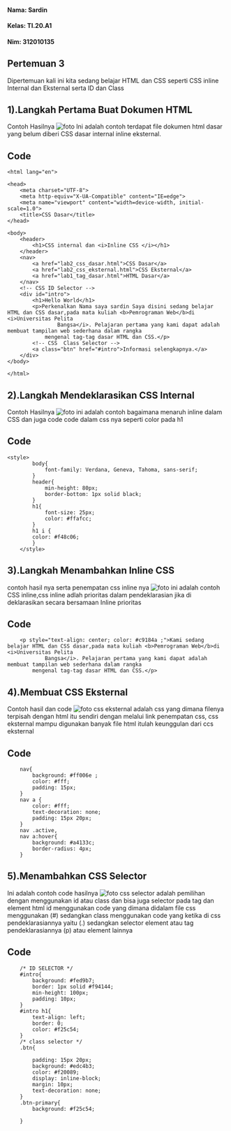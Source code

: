 #### Nama: Sardin
#### Kelas: TI.20.A1
#### Nim: 312010135

## Pertemuan 3
Dipertemuan kali ini kita sedang belajar HTML dan CSS seperti CSS inline Internal dan Eksternal serta ID dan Class
## 1).Langkah Pertama Buat Dokumen HTML
Contoh Hasilnya
![foto](img/css1.png)
Ini adalah contoh terdapat file dokumen html dasar yang belum diberi CSS dasar internal inline eksternal.
## Code 
 <!DOCTYPE html>
    <html lang="en">

    <head>
        <meta charset="UTF-8">
        <meta http-equiv="X-UA-Compatible" content="IE=edge">
        <meta name="viewport" content="width=device-width, initial-scale=1.0">
        <title>CSS Dasar</title>
    </head>

    <body>
        <header>
            <h1>CSS internal dan <i>Inline CSS </i></h1>
        </header>
        <nav>
            <a href="lab2_css_dasar.html">CSS Dasar</a>
            <a href="lab2_css_eksternal.html">CSS Eksternal</a>
            <a href="lab1_tag_dasar.html">HTML Dasar</a>
        </nav>
        <!-- CSS ID Selector -->
        <div id="intro">
            <h1>Hello World</h1>
            <p>Perkenalkan Nama saya sardin Saya disini sedang belajar HTML dan CSS dasar,pada mata kuliah <b>Pemrograman Web</b>di <i>Universitas Pelita
                    Bangsa</i>. Pelajaran pertama yang kami dapat adalah membuat tampilan web sederhana dalam rangka
                mengenal tag-tag dasar HTML dan CSS.</p>
            <!-- CSS  Class Selector -->
            <a class="btn" href="#intro">Informasi selengkapnya.</a>
        </div>
    </body>

    </html>   
## 2).Langkah Mendeklarasikan CSS Internal
Contoh Hasilnya
![foto](img/css2.png)
 ini adalah contoh bagaimana menaruh inline dalam CSS dan juga code code dalam css nya seperti color pada h1
## Code
    <style>
            body{
                font-family: Verdana, Geneva, Tahoma, sans-serif;
            }
            header{
                min-height: 80px;
                border-bottom: 1px solid black;
            }
            h1{
                font-size: 25px;
                color: #ffafcc;
            }
            h1 i {
            color: #f48c06; 
            }
        </style>
## 3).Langkah Menambahkan Inline CSS
 contoh hasil nya serta penempatan css inline nya
![foto](img/css3.png)
ini adalah contoh CSS inline,css inline adlah prioritas dalam pendeklarasian jika di deklarasikan secara bersamaan Inline prioritas
## Code
<!-- INLINE CSS (p) -->
        <p style="text-align: center; color: #c9184a ;">Kami sedang belajar HTML dan CSS dasar,pada mata kuliah <b>Pemrograman Web</b>di <i>Universitas Pelita
                Bangsa</i>. Pelajaran pertama yang kami dapat adalah membuat tampilan web sederhana dalam rangka
            mengenal tag-tag dasar HTML dan CSS.</p>
## 4).Membuat CSS Eksternal
Contoh hasil dan code
![foto](img/css4.png)
css eksternal adalah css yang dimana filenya terpisah dengan html itu sendiri dengan melalui link penempatan css, css eksternal mampu digunakan banyak file html itulah keunggulan dari ccs eksternal
## Code
        nav{
            background: #ff006e ; 
            color: #fff;
            padding: 15px;
        }
        nav a {
            color: #fff;
            text-decoration: none;
            padding: 15px 20px;
        }
        nav .active,
        nav a:hover{
            background: #a4133c;
            border-radius: 4px;
        }
## 5).Menambahkan CSS Selector
Ini adalah contoh code hasilnya
![foto](img/css5.png)
css selector adalah pemilihan dengan menggunakan id atau class dan bisa juga selector pada tag dan element html id menggunakan code yang dimana didalam file css menggunakan (#) sedangkan class menggunakan code yang ketika di css pendeklarasiannya yaitu (.) sedangkan selector element atau tag pendeklarasiannya (p) atau element lainnya
## Code
        /* ID SELECTOR */
        #intro{
            background: #fed9b7;
            border: 1px solid #f94144;
            min-height: 100px;
            padding: 10px;
        }
        #intro h1{
            text-align: left;
            border: 0;
            color: #f25c54;
        }
        /* class selector */
        .btn{

            padding: 15px 20px;
            background: #edc4b3;
            color: #f20089;
            display: inline-block;
            margin: 10px;
            text-decoration: none;
        }
        .btn-primary{
            background: #f25c54;
            
        }